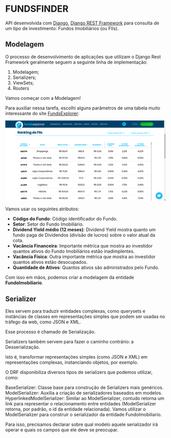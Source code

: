 # FUNDSFINDER

API desenvolvida com [Django](https://www.djangoproject.com/), [Django REST Framework](https://www.django-rest-framework.org/) para consulta de um tipo de investimento: Fundos Imobiliários (ou FIIs).

## Modelagem

O processo de desenvolvimento de aplicações que utilizam o Django Rest Framework geralmente seguem a seguinte linha de implementação:

1. Modelagem;
2. Serializers;
3. ViewSets;
4. Routers

Vamos começar com a Modelagem!

Para auxiliar nessa tarefa, escolhi alguns parâmetros de uma tabela muito interessante do site [FundsExplorer](https://www.fundsexplorer.com.br/ranking):

![fundos](funds.png)

Vamos usar os seguintes atributos:

- **Código do Fundo**: Código identificador do Fundo.
- **Setor**: Setor do Fundo Imobiliário.
- **Dividend Yield médio (12 meses)**: Dividend Yield mostra quanto um fundo paga de Dividendos (divisão de lucros) sobre o valor atual da cota.
- **Vacância Financeira**: Importante métrica que mostra ao investidor quantos ativos do Fundo Imobiliários estão inadimplentes.
- **Vacância Física**: Outra importante métrica que mostra ao investidor quantos ativos estão desocupados.
- **Quantidade de Ativos**: Quantos ativos são administrados pelo Fundo.

Com isso em mãos, podemos criar a modelagem da entidade **FundoImobiliario**.

## Serializer

Eles servem para traduzir entidades complexas, como querysets e instâncias de classes em representações simples que podem ser usadas no tráfego da web, como JSON e XML.

Esse processo é chamado de Serialização.

Serializers também servem para fazer o caminho contrário: a Desserialização.

Isto é, transformar representações simples (como JSON e XML) em representações complexas, instanciando objetos, por exemplo.

O DRF disponibiliza diversos tipos de serializers que podemos utilizar, como:

BaseSerializer: Classe base para construção de Serializers mais genéricos.
ModelSerializer: Auxilia a criação de serializadores baseados em modelos.
HyperlinkedModelSerializer: Similar ao ModelSerializer, contudo retorna um link para representar o relacionamento entre entidades (ModelSerializer retorna, por padrão, o id da entidade relacionada).
Vamos utilizar o ModelSerializer para construir o serializador da entidade FundoImobiliario.

Para isso, precisamos declarar sobre qual modelo aquele serializador irá operar e quais os campos que ele deve se preocupar.
